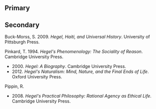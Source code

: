 ## Primary

## Secondary

Buck-Morss, S. 2009. *Hegel, Haiti, and Universal History*. University of Pittsburgh Press.

Pinkard, T. 1994. *Hegel's Phenomenology: The Sociality of Reason*. Cambridge University Press.
* 2000\. *Hegel: A Biography*. Cambridge University Press.
* 2012\. *Hegel's Naturalism: Mind, Nature, and the Final Ends of Life*. Oxford University Press.

Pippin, R.
* 2008\. *Hegel's Practical Philosophy: Rational Agency as Ethical Life*. Cambridge University Press.
